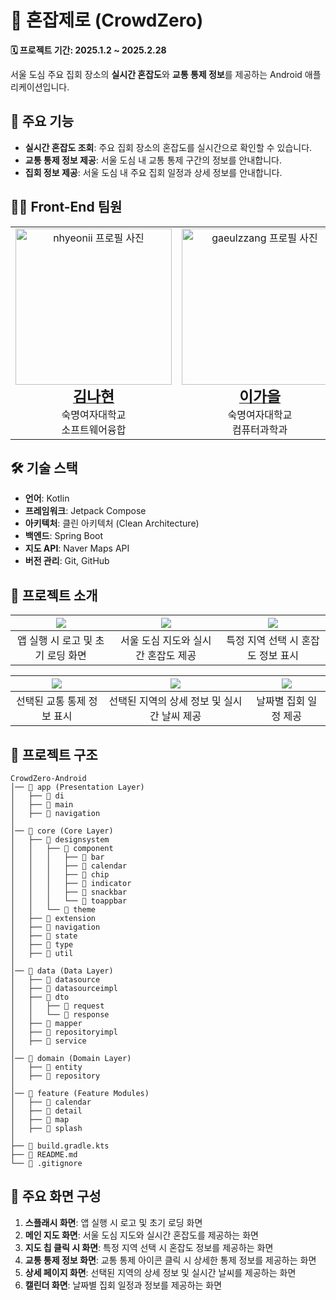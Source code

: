 # 📍 혼잡제로 (CrowdZero)

**🗓 프로젝트 기간: 2025.1.2 ~ 2025.2.28**

서울 도심 주요 집회 장소의 **실시간 혼잡도**와 **교통 통제 정보**를 제공하는 Android 애플리케이션입니다.

## 📌 주요 기능
- **실시간 혼잡도 조회**: 주요 집회 장소의 혼잡도를 실시간으로 확인할 수 있습니다.
- **교통 통제 정보 제공**: 서울 도심 내 교통 통제 구간의 정보를 안내합니다.
- **집회 정보 제공**: 서울 도심 내 주요 집회 일정과 상세 정보를 안내합니다.

## 👩‍💻 Front-End 팀원

<table>
  <tbody>
    <tr>
      <td align="center">
        <a href="https://github.com/nhyeonii">
          <img src="https://github.com/user-attachments/assets/e8af2acd-414b-47a1-996d-24e9b2b9b4cf" width="250px;" alt="nhyeonii 프로필 사진"/>
          <br /><span style="font-size: 1.5em; font-weight: bold;">김나현</span>
        </a>
        <br />숙명여자대학교
        <br />소프트웨어융합
      </td>
      <td align="center">
        <a href="https://github.com/gaeulzzang">
          <img src="https://github.com/user-attachments/assets/f9cc751b-e10f-4e01-9cb2-1d8e7d546045" width="250px;" alt="gaeulzzang 프로필 사진"/>
          <br /><span style="font-size: 1.5em; font-weight: bold;">이가을</span>
        </a>
        <br />숙명여자대학교
        <br />컴퓨터과학과
      </td>
      <td align="center">
        <a href="https://github.com/jjwm10625">
          <img src="https://github.com/user-attachments/assets/7cca1162-9d36-4db0-b118-412ea116c886" width="250px;" alt="jjwm10625 프로필 사진"/>
          <br /><span style="font-size: 1.5em; font-weight: bold;">조영서</span>
        </a>
        <br />숙명여자대학교
        <br />컴퓨터과학과
      </td>
    </tr>
  </tbody>
</table>




## 🛠 기술 스택
- **언어**: Kotlin
- **프레임워크**: Jetpack Compose
- **아키텍처**: 클린 아키텍처 (Clean Architecture)
- **백엔드**: Spring Boot
- **지도 API**: Naver Maps API
- **버전 관리**: Git, GitHub

## 📌 프로젝트 소개
| <img src="https://github.com/user-attachments/assets/479fe920-1691-4773-ab9b-783751544331"/> | <img src="https://github.com/user-attachments/assets/d178be92-e0d7-4d5e-bd17-bbfdb58fadb7"/> | <img src="https://github.com/user-attachments/assets/8c79d35a-19ce-49dd-b236-06f73970fff7"/> |
|:---------:|:--------------------------------------------------------------------------------------------:|:--------------------------------------------------------------------------------------------:|
| 앱 실행 시 로고 및 초기 로딩 화면 |                                     서울 도심 지도와 실시간 혼잡도 제공                                     |                                     특정 지역 선택 시 혼잡도 정보 표시                                     |

| <img src="https://github.com/user-attachments/assets/63f1881a-18a0-4dcc-b257-3050820ab602"/> | <img src="https://github.com/user-attachments/assets/93c059b1-cc61-4c58-8353-0012e5d4e7a8"/> | <img src="https://github.com/user-attachments/assets/790b4194-5199-4be2-866f-64e54f718fd0"/> |
|:--------------------------------------------------------------------------------------------:|:---------:|:--------------------------------------------------------------------------------------------:|
|                                       선택된 교통 통제 정보 표시                                        | 선택된 지역의 상세 정보 및 실시간 날씨 제공 |                                         날짜별 집회 일정 제공                                         |





## 📂 프로젝트 구조
```
CrowdZero-Android
│── 📁 app (Presentation Layer)
│   ├── 📁 di 
│   ├── 📁 main 
│   ├── 📁 navigation 
│
│── 📁 core (Core Layer)
│   ├── 📁 designsystem 
│   │   ├── 📁 component
│   │   │   ├── 📁 bar
│   │   │   ├── 📁 calendar
│   │   │   ├── 📁 chip
│   │   │   ├── 📁 indicator
│   │   │   ├── 📁 snackbar
│   │   │   └── 📁 toappbar
│   │   └── 📁 theme
│   ├── 📁 extension 
│   ├── 📁 navigation 
│   ├── 📁 state 
│   ├── 📁 type
│   ├── 📁 util 
│
│── 📁 data (Data Layer)
│   ├── 📁 datasource 
│   ├── 📁 datasourceimpl 
│   ├── 📁 dto 
│   │   ├── 📁 request
│   │   └── 📁 response
│   ├── 📁 mapper 
│   ├── 📁 repositoryimpl 
│   ├── 📁 service
│
│── 📁 domain (Domain Layer)
│   ├── 📁 entity 
│   ├── 📁 repository 
│
│── 📁 feature (Feature Modules)
│   ├── 📁 calendar
│   ├── 📁 detail 
│   ├── 📁 map 
│   ├── 📁 splash 
│
├── 📄 build.gradle.kts
├── 📄 README.md
└── 📄 .gitignore
```

## 📱 주요 화면 구성
1. **스플래시 화면**: 앱 실행 시 로고 및 초기 로딩 화면
2. **메인 지도 화면**: 서울 도심 지도와 실시간 혼잡도를 제공하는 화면
3. **지도 칩 클릭 시 화면**: 특정 지역 선택 시 혼잡도 정보를 제공하는 화면
4. **교통 통제 정보 화면**: 교통 통제 아이콘 클릭 시 상세한 통제 정보를 제공하는 화면
5. **상세 페이지 화면**: 선택된 지역의 상세 정보 및 실시간 날씨를 제공하는 화면
6. **캘린더 화면**: 날짜별 집회 일정과 정보를 제공하는 화면

